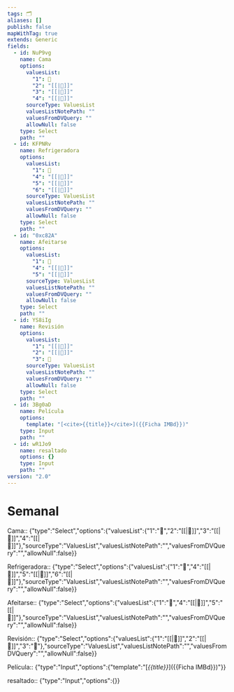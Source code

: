 ```yaml
---
tags: 🗂️
aliases: []
publish: false
mapWithTag: true
extends: Generic
fields:
  - id: NuP9vg
    name: Cama
    options:
      valuesList:
        "1": 🤍
        "2": "[[|💚]]"
        "3": "[[|💙]]"
        "4": "[[|🖤]]"
      sourceType: ValuesList
      valuesListNotePath: ""
      valuesFromDVQuery: ""
      allowNull: false
    type: Select
    path: ""
  - id: KFPNRv
    name: Refrigeradora
    options:
      valuesList:
        "1": 🤍
        "4": "[[|💚]]"
        "5": "[[|💙]]"
        "6": "[[|🖤]]"
      sourceType: ValuesList
      valuesListNotePath: ""
      valuesFromDVQuery: ""
      allowNull: false
    type: Select
    path: ""
  - id: "0xc82A"
    name: Afeitarse
    options:
      valuesList:
        "1": 🤍
        "4": "[[|💚]]"
        "5": "[[|🖤]]"
      sourceType: ValuesList
      valuesListNotePath: ""
      valuesFromDVQuery: ""
      allowNull: false
    type: Select
    path: ""
  - id: YS8iIg
    name: Revisión
    options:
      valuesList:
        "1": "[[|💚]]"
        "2": "[[|🖤]]"
        "3": 🤍
      sourceType: ValuesList
      valuesListNotePath: ""
      valuesFromDVQuery: ""
      allowNull: false
    type: Select
    path: ""
  - id: 3Bg0aD
    name: Película
    options:
      template: "[<cite>{{title}}</cite>]({{Ficha IMBd}})"
    type: Input
    path: ""
  - id: wR1Jo9
    name: resaltado
    options: {}
    type: Input
    path: ""
version: "2.0"
---
```


# Semanal

Cama:: {"type":"Select","options":{"valuesList":{"1":"🤍","2":"[[|💚]]","3":"[[|💙]]","4":"[[|🖤]]"},"sourceType":"ValuesList","valuesListNotePath":"","valuesFromDVQuery":"","allowNull":false}}

Refrigeradora:: {"type":"Select","options":{"valuesList":{"1":"🤍","4":"[[|💚]]","5":"[[|💙]]","6":"[[|🖤]]"},"sourceType":"ValuesList","valuesListNotePath":"","valuesFromDVQuery":"","allowNull":false}}

Afeitarse:: {"type":"Select","options":{"valuesList":{"1":"🤍","4":"[[|💚]]","5":"[[|🖤]]"},"sourceType":"ValuesList","valuesListNotePath":"","valuesFromDVQuery":"","allowNull":false}}

Revisión:: {"type":"Select","options":{"valuesList":{"1":"[[|💚]]","2":"[[|🖤]]","3":"🤍"},"sourceType":"ValuesList","valuesListNotePath":"","valuesFromDVQuery":"","allowNull":false}}

Película:: {"type":"Input","options":{"template":"[<cite>{{title}}</cite>]({{Ficha IMBd}})"}}

resaltado:: {"type":"Input","options":{}}